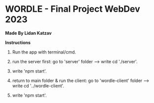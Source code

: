 # WORDLE - Final Project WebDev 2023
**Made By Lidan Katzav**

**Instructions**
1. Run the app with terminal/cmd.

2. run the server first: 
	go to 'server' folder --> write  cd './server'.

3. write 'npm start'.

4. return to main folder & run the client:
 go to 'wordle-client' folder --> write cd '../wordle-client'.

5. write 'npm start'.



